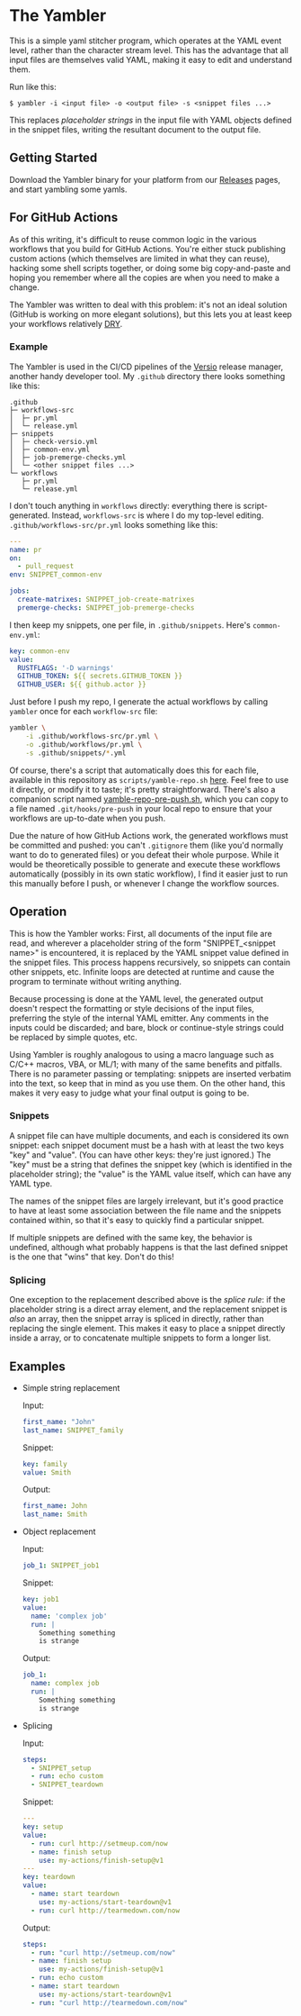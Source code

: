 # The Yambler

This is a simple yaml stitcher program, which operates at the YAML event
level, rather than the character stream level. This has the advantage
that all input files are themselves valid YAML, making it easy to edit
and understand them.

Run like this:
```
$ yambler -i <input file> -o <output file> -s <snippet files ...>
```

This replaces _placeholder strings_ in the input file with YAML objects
defined in the snippet files, writing the resultant document to the
output file.

## Getting Started

Download the Yambler binary for your platform from our
[Releases](https://github.com/chaaz/versio-actions/releases) pages, and
start yambling some yamls.

## For GitHub Actions

As of this writing, it's difficult to reuse common logic in the various
workflows that you build for GitHub Actions. You're either stuck
publishing custom actions (which themselves are limited in what they can
reuse), hacking some shell scripts together, or doing some big
copy-and-paste and hoping you remember where all the copies are when you
need to make a change.

The Yambler was written to deal with this problem: it's not an ideal
solution (GitHub is working on more elegant solutions), but this lets
you at least keep your workflows relatively
[DRY](https://en.wikipedia.org/wiki/Don%27t_repeat_yourself).

### Example

The Yambler is used in the CI/CD pipelines of the
[Versio](https://github.com/chaaz/versio) release manager, another handy
developer tool. My `.github` directory there looks something like this:

```
.github
├─ workflows-src
│  ├─ pr.yml
│  └─ release.yml
├─ snippets
│  ├─ check-versio.yml
│  ├─ common-env.yml
│  ├─ job-premerge-checks.yml
│  └─ <other snippet files ...>
└─ workflows
   ├─ pr.yml
   └─ release.yml
```

I don't touch anything in `workflows` directly: everything there is
script-generated. Instead, `workflows-src` is where I do my top-level
editing. `.github/workflows-src/pr.yml` looks something like this:

```yaml
---
name: pr
on:
  - pull_request
env: SNIPPET_common-env

jobs:
  create-matrixes: SNIPPET_job-create-matrixes
  premerge-checks: SNIPPET_job-premerge-checks
```

I then keep my snippets, one per file, in `.github/snippets`. Here's
`common-env.yml`:

```yaml
key: common-env
value:
  RUSTFLAGS: '-D warnings'
  GITHUB_TOKEN: ${{ secrets.GITHUB_TOKEN }}
  GITHUB_USER: ${{ github.actor }}
```

Just before I push my repo, I generate the actual workflows by calling
`yambler` once for each `workflow-src` file:

```bash
yambler \
    -i .github/workflows-src/pr.yml \
    -o .github/workflows/pr.yml \
    -s .github/snippets/*.yml
```

Of course, there's a script that automatically does this for each file,
available in this repository as `scripts/yamble-repo.sh`
[here](../scripts/yamble-repo.sh). Feel free to use it directly, or
modify it to taste; it's pretty straightforward. There's also a
companion script named
[yamble-repo-pre-push.sh](../scripts/yamble-repo-pre-push.sh), which you
can copy to a file named `.git/hooks/pre-push` in your local repo to
ensure that your workflows are up-to-date when you push.

Due the nature of how GitHub Actions work, the generated workflows must
be committed and pushed: you can't `.gitignore` them (like you'd
normally want to do to generated files) or you defeat their whole
purpose. While it would be theoretically possible to generate and
execute these workflows automatically (possibly in its own static
workflow), I find it easier just to run this manually before I push, or
whenever I change the workflow sources.

## Operation

This is how the Yambler works: First, all documents of the input file
are read, and wherever a placeholder string of the form
"SNIPPET\_&lt;snippet name&gt;" is encountered, it is replaced by the
YAML snippet value defined in the snippet files. This process happens
recursively, so snippets can contain other snippets, etc. Infinite loops
are detected at runtime and cause the program to terminate without
writing anything.

Because processing is done at the YAML level, the generated output
doesn't respect the formatting or style decisions of the input files,
preferring the style of the internal YAML emitter. Any comments in the
inputs could be discarded; and bare, block or continue-style strings
could be replaced by simple quotes, etc.

Using Yambler is roughly analogous to using a macro language such as
C/C++ macros, VBA, or ML/1; with many of the same benefits and pitfalls.
There is no parameter passing or templating: snippets are inserted
verbatim into the text, so keep that in mind as you use them. On the
other hand, this makes it very easy to judge what your final output is
going to be.

### Snippets

A snippet file can have multiple documents, and each is considered its
own snippet: each snippet document must be a hash with at least the two
keys "key" and "value". (You can have other keys: they're just ignored.)
The "key" must be a string that defines the snippet key (which is
identified in the placeholder string); the "value" is the YAML value
itself, which can have any YAML type.

The names of the snippet files are largely irrelevant, but it's good
practice to have at least some association between the file name and the
snippets contained within, so that it's easy to quickly find a
particular snippet.

If multiple snippets are defined with the same key, the behavior is
undefined, although what probably happens is that the last defined
snippet is the one that "wins" that key. Don't do this!

### Splicing

One exception to the replacement described above is the _splice rule_:
if the placeholder string is a direct array element, and the replacement
snippet is _also_ an array, then the snippet array is spliced in
directly, rather than replacing the single element. This makes it easy
to place a snippet directly inside a array, or to concatenate multiple
snippets to form a longer list.

## Examples

- Simple string replacement

  Input:
  ```yaml
  first_name: "John"
  last_name: SNIPPET_family
  ```
  Snippet:
  ```yaml
  key: family
  value: Smith
  ```
  Output:
  ```yaml
  first_name: John
  last_name: Smith
  ```

- Object replacement

  Input:
  ```yaml
  job_1: SNIPPET_job1
  ```
  Snippet:
  ```yaml
  key: job1
  value:
    name: 'complex job'
    run: |
      Something something
      is strange
  ```
  Output:
  ```yaml
  job_1:
    name: complex job
    run: |
      Something something
      is strange
  ```

- Splicing

  Input:
  ```yaml
  steps:
    - SNIPPET_setup
    - run: echo custom
    - SNIPPET_teardown
  ```
  Snippet:
  ```yaml
  ---
  key: setup
  value:
    - run: curl http://setmeup.com/now
    - name: finish setup
      use: my-actions/finish-setup@v1
  ---
  key: teardown
  value:
    - name: start teardown
      use: my-actions/start-teardown@v1
    - run: curl http://tearmedown.com/now
  ```
  Output:
  ```yaml
  steps:
    - run: "curl http://setmeup.com/now"
    - name: finish setup
      use: my-actions/finish-setup@v1
    - run: echo custom
    - name: start teardown
      use: my-actions/start-teardown@v1
    - run: "curl http://tearmedown.com/now"
  ```
